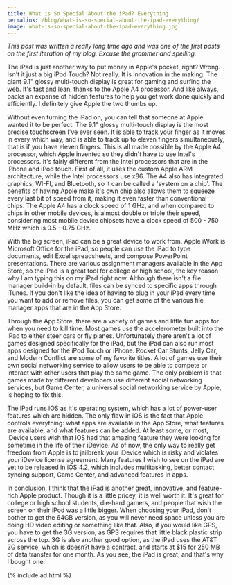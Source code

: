 ```yaml
---
title: What is So Special About the iPad? Everything.
permalink: /blog/what-is-so-special-about-the-ipad-everything/
image: what-is-so-special-about-the-ipad-everything.jpg
---
```


*This post was written a really long time ago and was one of the first posts on the first iteration of my blog. Excuse the grammer and spelling.*

The iPad is just another way to put money in Apple's pocket, right? Wrong. Isn't it just a big iPod Touch? Not really. It is innovation in the making. The giant 9.1" glossy multi-touch display is great for gaming and surfing the web. It's fast and lean, thanks to the Apple A4 processor. And like always, packs an expanse of hidden features to help you get work done quickly and efficiently. I definitely give Apple the two thumbs up.

Without even turning the iPad on, you can tell that someone at Apple wanted it to be perfect. The 9.1" glossy multi-touch display is the most precise touchscreen I've ever seen. It is able to track your finger as it moves in every which way, and is able to track up to eleven fingers simultaneously, that is if you have eleven fingers. This is all made possible by the Apple A4 processor, which Apple invented so they didn't have to use Intel's processors. It's fairly different from the Intel processors that are in the iPhone and iPod touch. First of all, it uses the custom Apple ARM architecture, while the Intel processors use x86. The A4 also has integrated graphics, WI-FI, and Bluetooth, so it can be called a 'system on a chip'. The benefits of having Apple make it's own chip also allows them to squeeze every last bit of speed from it, making it even faster than conventional chips. The Apple A4 has a clock speed of 1 GHz, and when compared to chips in other mobile devices, is almost double or triple their speed, considering most mobile device chipsets have a clock speed of 500 - 750 MHz which is 0.5 - 0.75 GHz.

With the big screen, iPad can be a great device to work from. Apple iWork is Microsoft Office for the iPad, so people can use the iPad to type documents, edit Excel spreadsheets, and compose PowerPoint presentations. There are various assignment managers available in the App Store, so the iPad is a great tool for college or high school, the key reason why I am typing this on my iPad right now. Although there isn't a file manager build-in by default, files can be synced to specific apps through iTunes. If you don't like the idea of having to plug in your iPad every time you want to add or remove files, you can get some of the various file manager apps that are in the App Store.

Through the App Store, there are a variety of games and little fun apps for when you need to kill time. Most games use the accelerometer built into the iPad to either steer cars or fly planes. Unfortunately there aren't a lot of games designed specifically for the iPad, but the iPad can also run most apps designed for the iPod Touch or iPhone. Rocket Car Stunts, Jelly Car, and Modern Conflict are some of my favorite titles. A lot of games use their own social networking service to allow users to be able to compete or interact with other users that play the same game. The only problem is that games made by different developers use different social networking services, but Game Center, a universal social networking service by Apple, is hoping to fix this.

The iPad runs iOS as it's operating system, which has a lot of power-user features which are hidden. The only flaw in iOS is the fact that Apple controls everything: what apps are available in the App Store, what features are available, and what features can be added. At least some, or most, iDevice users wish that iOS had that amazing feature they were looking for sometime in the life of their iDevice. As of now, the only way to really get freedom from Apple is to jailbreak your iDevice which is risky and violates your iDevice license agreement. Many features I wish to see on the iPad are yet to be released in iOS 4.2, which includes multitasking, better contact syncing support, Game Center, and advanced features in apps.

In conclusion, I think that the iPad is another great, innovative, and feature-rich Apple product. Though it is a little pricey, it is well worth it. It's great for college or high school students, die-hard gamers, and people that wish the screen on their iPod was a little bigger. When choosing your iPad, don't bother to get the 64GB version, as you will never need space unless you are doing HD video editing or something like that. Also, if you would like GPS, you have to get the 3G version, as GPS requires that little black plastic strip across the top. 3G is also another good option, as the iPad uses the AT&T 3G service, which is doesn?t have a contract, and starts at $15 for 250 MB of data transfer for one month. As you see, the iPad is great, and that's why I bought one.

{% include ad.html %}